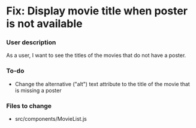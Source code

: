 # Fix: Display movie title when poster is not available

### User description

As a user, I want to see the titles of the movies that do not have a poster.

### To-do

- Change the alternative ("alt") text attribute to the title of the movie that is missing a poster

### Files to change

- src/components/MovieList.js